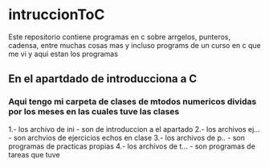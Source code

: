 # intruccionToC
Este repositorio contiene programas en c sobre arrgelos, punteros, cadensa, entre muchas cosas mas 
y incluso programs de un curso en c que me vi y aqui estan los programas


## En el apartdado de introducciona a C
### Aqui tengo mi carpeta de clases de mtodos numericos dividas por los meses en las cuales tuve las clases
1.- los archivo de ini - son de introduccion a el apartado
2.- los archivos ej... - son archvios de ejercicios echos en clase
3.- los archivos de p.. - son programas de practicas propias 
4.- los archivos de t... - son programas de tareas que tuve

